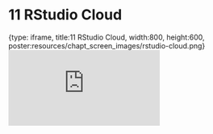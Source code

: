 # 11 RStudio Cloud
 
{type: iframe, title:11 RStudio Cloud, width:800, height:600, poster:resources/chapt_screen_images/rstudio-cloud.png}
![](https://datatrail-jhu.github.io/DataTrail_ReOrg/no_toc/rstudio-cloud.html)
 

 
